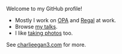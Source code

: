 Welcome to my GitHub profile!

- Mostly I work on [OPA](https://github.com/open-policy-agent/opa) and [Regal](https://github.com/open-policy-agent/regal) at work.
- Browse [my talks](https://charlieegan3.com/talks).
- I like [taking photos](https://photos.charlieegan3.com/) too.

See [charlieegan3.com](https://charlieegan3.com) for more.
